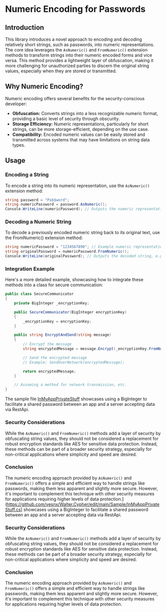 # Numeric Encoding for Passwords

## Introduction

This library introduces a novel approach to encoding and decoding relatively short strings, such as passwords, into numeric representations. The core idea leverages the `AsNumeric()` and `FromNumeric()` extension methods to transform strings into their numeric encoded forms and vice versa. This method provides a lightweight layer of obfuscation, making it more challenging for unauthorized parties to discern the original string values, especially when they are stored or transmitted.

## Why Numeric Encoding?

Numeric encoding offers several benefits for the security-conscious developer:

- **Obfuscation:** Converts strings into a less recognizable numeric format, providing a basic level of security through obscurity.
- **Storage Efficiency:** Numeric representations, particularly for short strings, can be more storage-efficient, depending on the use case.
- **Compatibility:** Encoded numeric values can be easily stored and transmitted across systems that may have limitations on string data types.

## Usage

### Encoding a String

To encode a string into its numeric representation, use the `AsNumeric()` extension method:

```csharp
string password = "Pa$$word";
string numericPassword = password.AsNumeric();
Console.WriteLine(numericPassword); // Outputs the numeric representation of "Pa$$word"
```

### Decoding a Numeric String
To decode a previously encoded numeric string back to its original text, use the FromNumeric() extension method:

```csharp
string numericPassword = "1234567890"; // Example numeric representation
string originalPassword = numericPassword.FromNumeric();
Console.WriteLine(originalPassword); // Outputs the decoded string, e.g., "Pa$$word"
```

### Integration Example

Here's a more detailed example, showcasing how to integrate these methods into a class for secure communication:
```csharp
public class SecureCommunicator
{
    private BigInteger _encryptionKey;

    public SecureCommunicator(BigInteger encryptionKey)
    {
        _encryptionKey = encryptionKey;
    }

    public string EncryptAndSend(string message)
    {
        // Encrypt the message
        string encryptedMessage = message.Encrypt(_encryptionKey.FromNumeric());

        // Send the encrypted message
        // Example: SendOverNetwork(encryptedMessage);

        return encryptedMessage;
    }

    // Assuming a method for network transmission, etc.
}
```
The sample file [InMyAppPrivateStuff](https://github.com/vesnx/Walter.Cypher/edit/main/Sample/InMyAppPrivateStuff.cs) showcases using a BigInteger to facilitate a shared password between an app and a server accepting data via RestApi.  

### Security Considerations
While the `AsNumeric()` and `FromNumeric()` methods add a layer of security by obfuscating string values, they should not be considered a replacement for robust encryption standards like AES for sensitive data protection. Instead, these methods can be part of a broader security strategy, especially for non-critical applications where simplicity and speed are desired.

### Conclusion
The numeric encoding approach provided by `AsNumeric()` and `FromNumeric()` offers a simple and efficient way to handle strings like passwords, making them less apparent and slightly more secure. However, it's important to complement this technique with other security measures for applications requiring higher levels of data protection.](https://github.com/vesnx/Walter.Cypher/edit/main/Sample/InMyAppPrivateStuff.cs] showcases using a BigInteger to facilitate a shared password between an app and a server accepting data via RestApi.  

### Security Considerations
While the `AsNumeric()` and `FromNumeric()` methods add a layer of security by obfuscating string values, they should not be considered a replacement for robust encryption standards like AES for sensitive data protection. Instead, these methods can be part of a broader security strategy, especially for non-critical applications where simplicity and speed are desired.

### Conclusion
The numeric encoding approach provided by `AsNumeric()` and `FromNumeric()` offers a simple and efficient way to handle strings like passwords, making them less apparent and slightly more secure. However, it's important to complement this technique with other security measures for applications requiring higher levels of data protection.